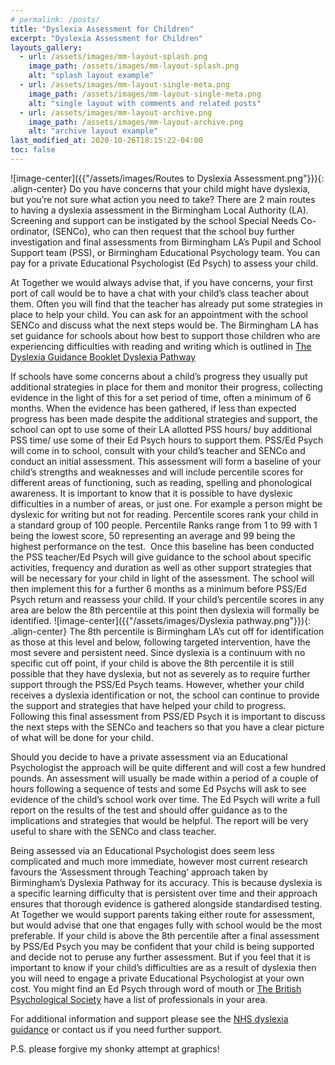 ```yaml
---
# permalink: /posts/
title: "Dyslexia Assessment for Children"
excerpt: "Dyslexia Assessment for Children"
layouts_gallery:
  - url: /assets/images/mm-layout-splash.png
    image_path: /assets/images/mm-layout-splash.png
    alt: "splash layout example"
  - url: /assets/images/mm-layout-single-meta.png
    image_path: /assets/images/mm-layout-single-meta.png
    alt: "single layout with comments and related posts"
  - url: /assets/images/mm-layout-archive.png
    image_path: /assets/images/mm-layout-archive.png
    alt: "archive layout example"
last_modified_at: 2020-10-26T18:15:22-04:00
toc: false
---
```

![image-center]({{"/assets/images/Routes to Dyslexia Assessment.png"}}){: .align-center}
Do you have concerns that your child might have dyslexia, but you’re not sure what action you need to take?
There are 2 main routes to having a dyslexia assessment in the Birmingham Local Authority (LA). 
Screening and support can be instigated by the school Special Needs Co-ordinator, (SENCo), who can then request that the school buy further investigation and final assessments from Birmingham LA’s Pupil and School Support team (PSS), or Birmingham Educational Psychology team.
You can pay for a private Educational Psychologist (Ed Psych) to assess your child. 

At Together we would always advise that, if you have concerns, your first port of call would be to have a chat with your child’s class teacher about them. Often you will find that the teacher has already put some strategies in place to help your child. You can ask for an appointment with the school SENCo and discuss what the next steps would be. 
The Birmingham LA has set guidance for schools about how best to support those children who are experiencing difficulties with reading and writing which is outlined in [The Dyslexia Guidance Booklet Dyslexia Pathway](https://www.birmingham.gov.uk/downloads/file/12615/dyslexia_guidance_booklet) 
 
If schools have some concerns about a child’s progress they usually put additional strategies in place for them and monitor their progress, collecting evidence in the light of this for a set period of time, often a minimum of 6 months. When the evidence has been gathered, if less than expected progress has been made despite the additional strategies and support, the school can opt to use some of their LA allotted PSS hours/ buy additional PSS time/ use some of their Ed Psych hours to support them. PSS/Ed Psych will come in to school, consult with your child’s teacher and SENCo and conduct an initial assessment. This assessment will form a baseline of your child’s strengths and weaknesses and will include percentile scores for different areas of functioning, such as reading, spelling and phonological awareness. It is important to know that it is possible to have dyslexic difficulties in a number of areas, or just one. For example a person might be dyslexic for writing but not for reading. Percentile scores rank your child in a standard group of 100 people. Percentile Ranks range from 1 to 99 with 1 being the lowest score, 50 representing an average and 99 being the highest performance on the test. 
Once this baseline has been conducted the PSS teacher/Ed Psych will give guidance to the school about specific activities, frequency and duration as well as other support strategies that will be necessary for your child in light of the assessment. The school will then implement this for a further 6 months as a minimum before PSS/Ed Psych return and reassess your child. If your child’s percentile scores in any area are below the 8th percentile at this point then dyslexia will formally be identified. 
![image-center]({{"/assets/images/Dyslexia pathway.png"}}){: .align-center}
The 8th percentile is Birmingham LA’s cut off for identification as those at this level and below, following targeted intervention, have the most severe and persistent need. Since dyslexia is a continuum with no specific cut off point, if your child is above the 8th percentile it is still possible that they have dyslexia, but not as severely as to require further support through the PSS/Ed Psych teams. However, whether your child receives a dyslexia identification or not, the school can continue to provide the support and strategies that have helped your child to progress. Following this final assessment from PSS/ED Psych it is important to discuss the next steps with the SENCo and teachers so that you have a clear picture of what will be done for your child.

Should you decide to have a private assessment via an Educational Psychologist the approach will be quite different and will cost a few hundred pounds. An assessment will usually be made within a period of a couple of hours following a sequence of tests and some Ed Psychs will ask to see evidence of the child’s school work over time. The Ed Psych will write a full report on the results of the test and should offer guidance as to the implications and strategies that would be helpful. The report will be very useful to share with the SENCo and class teacher.

Being assessed via an Educational Psychologist does seem less complicated and much more immediate, however most current research favours the ‘Assessment through Teaching’ approach taken by Birmingham’s Dyslexia Pathway for its accuracy. This is because dyslexia is a specific learning difficulty that is persistent over time and their approach ensures that thorough evidence is gathered alongside standardised testing. At Together we would support parents taking either route for assessment, but would advise that one that engages fully with school would be the most preferable. If your child is above the 8th percentile after a final assessment by PSS/Ed Psych you may be confident that your child is being supported and decide not to peruse any further assessment. But if you feel that it is important to know if your child’s difficulties are as a result of dyslexia then you will need to engage a private Educational Psychologist at your own cost. You might find an Ed Psych through word of mouth or [The British Psychological Society](https://www.bps.org.uk/about-us) have a list of professionals in your area.
 

For additional information and support please see the [NHS dyslexia guidance](https://www.nhs.uk/conditions/dyslexia/diagnosis/) or contact us if you need further support.

P.S. please forgive my shonky attempt at graphics!

